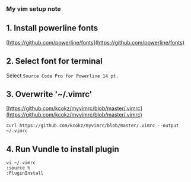 ### My vim setup note
## 1. Install powerline fonts
[https://github.com/powerline/fonts](https://github.com/powerline/fonts)
## 2. Select font for terminal
Select `Source Code Pro for Powerline 14 pt.`
## 3. Overwrite '~/.vimrc'
[https://github.com/kcokz/myvimrc/blob/master/.vimrc](https://github.com/kcokz/myvimrc/blob/master/.vimrc)
```
curl https://github.com/kcokz/myvimrc/blob/master/.vimrc --output ~/.vimrc
```
## 4. Run Vundle to install plugin
```
vi ~/.vimrc
:source %
:PluginInstall
```
